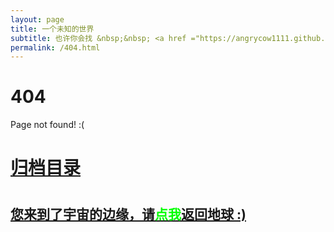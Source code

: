 ```yaml
---
layout: page
title: 一个未知的世界
subtitle: 也许你会找 &nbsp;&nbsp; <a href ="https://angrycow1111.github.io/arch.html">架构</a>&nbsp;&nbsp; <a href ="https://angrycow1111.github.io/life.html">生活故事</a>&nbsp;&nbsp; <a href ="https://angrycow1111.github.io/jvm.html">JVM</a>&nbsp;&nbsp; <a href ="https://angrycow1111.github.io/spring-boot.html">Spring Boot</a>&nbsp;&nbsp; <a href ="https://angrycow1111.github.io/spring-cloud.html">Spring Cloud</a>
permalink: /404.html
---
```


# 404

Page not found! :(

<h1><a href ="https://angrycow1111.github.io/archives.html">归档目录</a><h1>

<h2><a href="https://angrycow1111.github.io/archives.html">您来到了宇宙的边缘，请<span style="color:#00FF00">点我</span>返回地球 :)</a></h2>
